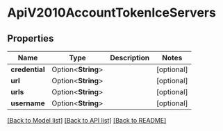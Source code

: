 # ApiV2010AccountTokenIceServers

## Properties

Name | Type | Description | Notes
------------ | ------------- | ------------- | -------------
**credential** | Option<**String**> |  | [optional]
**url** | Option<**String**> |  | [optional]
**urls** | Option<**String**> |  | [optional]
**username** | Option<**String**> |  | [optional]

[[Back to Model list]](../README.md#documentation-for-models) [[Back to API list]](../README.md#documentation-for-api-endpoints) [[Back to README]](../README.md)


